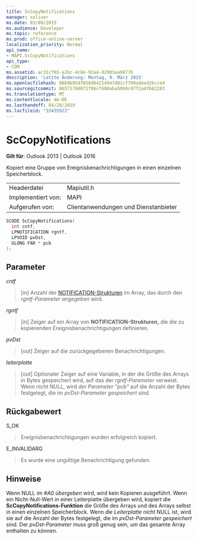 ```yaml
---
title: ScCopyNotifications
manager: soliver
ms.date: 03/09/2015
ms.audience: Developer
ms.topic: reference
ms.prod: office-online-server
localization_priority: Normal
api_name:
- MAPI.ScCopyNotifications
api_type:
- COM
ms.assetid: ac31cf65-a2bc-4c8e-91a4-d2903aa98776
description: 'Letzte Änderung: Montag, 9. März 2015'
ms.openlocfilehash: 08b9b954f856d64214947d81cf700adee42bcce4
ms.sourcegitcommit: 8657170d071f9bcf680aba50b9c07f2a4fb82283
ms.translationtype: MT
ms.contentlocale: de-DE
ms.lasthandoff: 04/28/2019
ms.locfileid: "33435922"
---
```

# <a name="sccopynotifications"></a>ScCopyNotifications

  
  
**Gilt für**: Outlook 2013 | Outlook 2016 
  
Kopiert eine Gruppe von Ereignisbenachrichtigungen in einen einzelnen Speicherblock. 
  
|||
|:-----|:-----|
|Headerdatei  <br/> |Mapiutil.h  <br/> |
|Implementiert von:  <br/> |MAPI  <br/> |
|Aufgerufen von:  <br/> |Clientanwendungen und Dienstanbieter  <br/> |
   
```cpp
SCODE ScCopyNotifications(
  int cntf,
  LPNOTIFICATION rgntf,
  LPVOID pvDst,
  ULONG FAR * pcb
);
```

## <a name="parameters"></a>Parameter

 _cntf_
  
> [in] Anzahl der [NOTIFICATION-Strukturen](notification.md) im Array, das durch den  _rgntf-Parameter angegeben_ wird. 
    
 _rgntf_
  
> [in] Zeiger auf ein Array von **NOTIFICATION-Strukturen,** die die zu kopierenden Ereignisbenachrichtigungen definieren. 
    
 _pvDst_
  
> [out] Zeiger auf die zurückgegebenen Benachrichtigungen. 
    
 _leiterplatte_
  
> [out] Optionaler Zeiger auf eine Variable, in der die Größe des Arrays in Bytes gespeichert wird, auf das der  _rgntf-Parameter_ verweist. Wenn nicht NULL, wird  _der Parameter "pcb"_ auf die Anzahl der Bytes festgelegt, die im  _pvDst-Parameter gespeichert_ sind. 
    
## <a name="return-value"></a>Rückgabewert

S_OK
  
> Ereignisbenachrichtigungen wurden erfolgreich kopiert.
    
E_INVALIDARG
  
> Es wurde eine ungültige Benachrichtigung gefunden.
    
## <a name="remarks"></a>Hinweise

Wenn NULL im  _#A0 übergeben_ wird, wird kein Kopieren ausgeführt. Wenn ein Nicht-Null-Wert  _in_ einer Leiterplatte übergeben wird, kopiert die **ScCopyNotifications-Funktion** die Größe des Arrays und des Arrays selbst in einen einzelnen Speicherblock. Wenn  _die Leiterplatte_ nicht NULL ist, wird sie auf die Anzahl der Bytes festgelegt, die im  _pvDst-Parameter gespeichert_ sind. Der  _pvDst-Parameter_ muss groß genug sein, um das gesamte Array enthalten zu können. 
  

